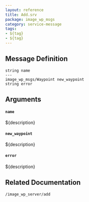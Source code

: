 ```yaml
---
layout: reference
title: Add.srv
package: image_wp_msgs
category: service-message
tags: 
- ${tag}
- ${tag} 
---
```


## Message Definition
```
string name
---
image_wp_msgs/Waypoint new_waypoint
string error
```

## Arguments
#### `name`
${description}

#### `new_waypoint`
${description}

#### `error`
${description}

## Related Documentation
``/image_wp_server/add``  

